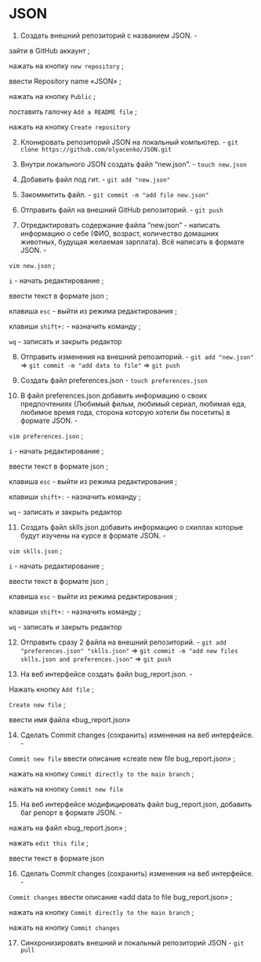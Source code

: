 # JSON
 1. Создать внешний репозиторий c названием JSON. - 
 
 зайти в GitHub аккаунт ; 
 
 нажать на кнопку `new repository` ;
 
 ввести Repository name «JSON» ; 
 
 нажать на кнопку `Public` ; 
 
 поставить галочку `Add a README file` ; 
 
 нажать на кнопку `Create repository`

 2. Клонировать репозиторий JSON на локальный компьютер. - `git clone https://github.com/olyacenko/JSON.git`

 3. Внутри локального JSON создать файл “new.json”. - `touch new.json`

 4. Добавить файл под гит. - `git add "new.json"`

 5. Закоммитить файл. - `git commit -m "add file new.json"`

 6. Отправить файл на внешний GitHub репозиторий. - `git push`

 7. Отредактировать содержание файла “new.json” - написать информацию о себе (ФИО, возраст, количество домашних животных, будущая желаемая зарплата). Всё написать в формате JSON. - 
 
 `vim new.json` ; 
 
 `i` - начать редактирование ; 
 
 ввести текст в формате json ; 
 
 клавишa `esc` - выйти из режима редактирования ; 
 
 клавиши `shift+:` - назначить команду ; 
 
 `wq` - записать и закрыть редактор

 8. Отправить изменения на внешний репозиторий. - `git add "new.json"` => `git commit -m "add data to file"` => `git push`

 9. Создать файл preferences.json - `touch preferences.json`

 10. В файл preferences.json добавить информацию о своих предпочтениях (Любимый фильм, любимый сериал, любимая еда, любимое время года, сторона которую хотели бы посетить) в формате JSON. - 
 
`vim preferences.json` ; 

`i` - начать редактирование ;

ввести текст в формате json ; 

клавишa `esc` - выйти из режима редактирования ; 

клавиши `shift+:` - назначить команду ; 

`wq` - записать и закрыть редактор

 11. Создать файл sklls.json добавить информацию о скиллах которые будут изучены на курсе в формате JSON. - 
 
 `vim sklls.json` ; 
 
 `i` - начать редактирование ; 
 
 ввести текст в формате json ; 
 
 клавишa `esc` - выйти из режима редактирования ; 
 
 клавиши `shift+:` - назначить команду ; 
 
 `wq` - записать и закрыть редактор

 12. Отправить сразу 2 файла на внешний репозиторий. - `git add "preferences.json" "sklls.json"` => `git commit -m "add new files sklls.json and preferences.json"` => `git push` 

 13. На веб интерфейсе создать файл bug_report.json. - 
 
 Нажать кнопку `Add file` ; 
 
 `Create new file` ; 
 
 ввести имя файла «bug_report.json» 

 14. Сделать Commit changes (сохранить) изменения на веб интерфейсе. - 
 
 `Commit new file` ввести описание «create new file bug_report.json» ;
 
 нажать на кнопку `Commit directly to the main branch` ; 
 
 нажать на кнопку `Commit new file`

 15. На веб интерфейсе модифицировать файл bug_report.json, добавить баг репорт в формате JSON. - 
 
 нажать на файл «bug_report.json» ;  
 
 нажать `edit this file` ;
 
 ввести текст в формате json 

 16. Сделать Commit changes (сохранить) изменения на веб интерфейсе. -  
 
 `Commit changes` ввести описание «add data to file bug_report.json» ; 
 
 нажать на кнопку `Commit directly to the main branch` ; 
 
 нажать на кнопку `Commit changes`

 17. Синхронизировать внешний и локальный репозиторий JSON - `git pull`

